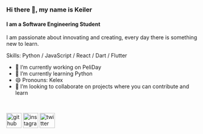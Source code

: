 ### Hi there 👋, my name is Keiler
#### I am a Software Engineering Student
I am passionate about innovating and creating, every day there is something new to learn.

Skills: Python / JavaScript / React / Dart / Flutter

- 🔭 I’m currently working on PeliDay 
- 🌱 I’m currently learning Python 
- 😄 Pronouns: Kelex
- 👯 I’m looking to collaborate on projects where you can contribute and learn 

<br />

[<img src='https://cdn.jsdelivr.net/npm/simple-icons@3.0.1/icons/github.svg' alt='github' height='40'>](https://github.com/Kelex21)  [<img src='https://cdn.jsdelivr.net/npm/simple-icons@3.0.1/icons/instagram.svg' alt='instagram' height='40'>](https://www.instagram.com/@KelexG21/)  [<img src='https://cdn.jsdelivr.net/npm/simple-icons@3.0.1/icons/twitter.svg' alt='twitter' height='40'>](https://twitter.com/@KelexG21)  

